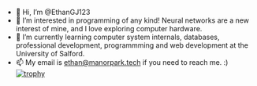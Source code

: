 - 👋 Hi, I’m @EthanGJ123
- 👀 I’m interested in programming of any kind! Neural networks are a new interest of mine, and I love exploring computer hardware.
- 🌱 I’m currently learning computer system internals, databases, professional development, programmming and web development at the University of Salford. 
- 📫 My email is ethan@manorpark.tech if you need to reach me. :)
[![trophy](https://github-profile-trophy.vercel.app/?username=ryo-ma)](https://github.com/ryo-ma/github-profile-trophy)
<!---
EthanGJ123/EthanGJ123 is a ✨ special ✨ repository because its `README.md` (this file) appears on your GitHub profile.
You can click the Preview link to take a look at your changes.
--->
